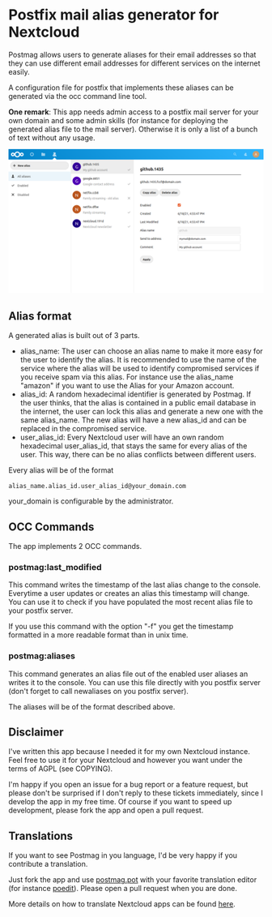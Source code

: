 # Postfix mail alias generator for Nextcloud

Postmag allows users to generate aliases for their email addresses so that they can use different email addresses for different services on the internet easily.

A configuration file for postfix that implements these aliases can be generated via the occ command line tool.

**One remark**: This app needs admin access to a postfix mail server for your own domain and some admin skills (for instance for deploying the generated alias file to the mail server). Otherwise it is only a list of a bunch of text without any usage.

![](screenshots/postmag.png)

## Alias format

A generated alias is built out of 3 parts.

* alias_name: The user can choose an alias name to make it more easy for the user to identify the alias. It is recommended to use the name of the service where the alias will be used to identify compromised services if you receive spam via this alias. For instance use the alias_name "amazon" if you want to use the Alias for your Amazon account.
* alias_id: A random hexadecimal identifier is generated by Postmag. If the user thinks, that the alias is contained in a public email database in the internet, the user can lock this alias and generate a new one with the same alias_name. The new alias will have a new alias_id and can be replaced in the compromised service.
* user_alias_id: Every Nextcloud user will have an own random hexadecimal user_alias_id, that stays the same for every alias of the user. This way, there can be no alias conflicts between different users.

Every alias will be of the format

```
alias_name.alias_id.user_alias_id@your_domain.com
```

your_domain is configurable by the administrator.

## OCC Commands

The app implements 2 OCC commands.

### postmag:last_modified

This command writes the timestamp of the last alias change to the console. Everytime a user updates or creates an alias this timestamp will change. You can use it to check if you have populated the most recent alias file to your postfix server.

If you use this command with the option "-f" you get the timestamp formatted in a more readable format than in unix time.

### postmag:aliases

This command generates an alias file out of the enabled user aliases an writes it to the console. You can use this file directly with you postfix server (don't forget to call newaliases on you postfix server).

The aliases will be of the format described above.

## Disclaimer

I've written this app because I needed it for my own Nextcloud instance. Feel free to use it for your Nextcloud and however you want under the terms of AGPL (see COPYING).

I'm happy if you open an issue for a bug report or a feature request, but please don't be surprised if I don't reply to these tickets immediately, since I develop the app in my free time. Of course if you want to speed up development, please fork the app and open a pull request.

## Translations

If you want to see Postmag in you language, I'd be very happy if you contribute a translation.

Just fork the app and use [postmag.pot](translationfiles/templates/postmag.pot) with your favorite translation editor (for instance [poedit](https://poedit.net/)).
Please open a pull request when you are done.

More details on how to translate Nextcloud apps can be found [here](https://docs.nextcloud.com/server/latest/developer_manual/basics/front-end/l10n.html#manual-translation).

